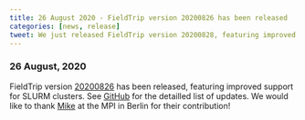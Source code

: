 ```yaml
---
title: 26 August 2020 - FieldTrip version 20200826 has been released
categories: [news, release]
tweet: We just released FieldTrip version 20200828, featuring improved support for SLURM clusters! Check http://www.fieldtriptoolbox.org/#26-August-2020 for more details. BIG Thanks to Mike from the @mpib_berlin for their contribution! #githubiscool #opensourceiscool
---
```


### 26 August, 2020

FieldTrip version [20200826](http://github.com/fieldtrip/fieldtrip/releases/tag/20200826) has been released, featuring improved support for SLURM clusters. See [GitHub](https://github.com/fieldtrip/fieldtrip/compare/20200828...20200826) for the detailled list of updates. We would like to thank [Mike](https://github.com/octomike) at the MPI in Berlin for their contribution!
